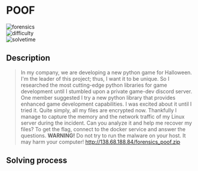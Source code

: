 # POOF

![forensics](https://img.shields.io/badge/category-forensics-brightgreen) <br>
![difficulty](https://img.shields.io/badge/difficulty-easy-green) <br>
![solvetime](https://img.shields.io/badge/solved-not%20solved-red)

## Description

> In my company, we are developing a new python game for Halloween. I'm the leader of this project; thus, I want it to be unique. So I researched the most cutting-edge python libraries for game development until I stumbled upon a private game-dev discord server. One member suggested I try a new python library that provides enhanced game development capabilities. I was excited about it until I tried it. Quite simply, all my files are encrypted now. Thankfully I manage to capture the memory and the network traffic of my Linux server during the incident. Can you analyze it and help me recover my files? To get the flag, connect to the docker service and answer the questions.
**WARNING!** Do not try to run the malware on your host. It may harm your computer!
http://138.68.188.84/forensics_poof.zip

## Solving process
